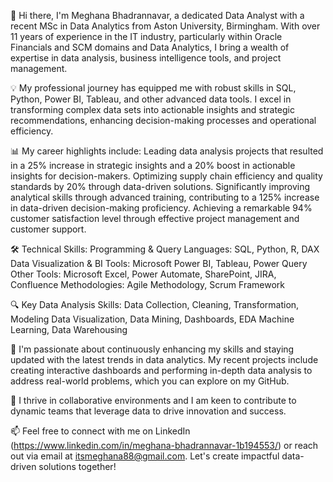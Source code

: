 👋 Hi there, I'm Meghana Bhadrannavar, a dedicated Data Analyst with a recent MSc in Data Analytics from Aston University, Birmingham. With over 11 years of experience in the IT industry, particularly within Oracle Financials and SCM domains and Data Analytics, I bring a wealth of expertise in data analysis, business intelligence tools, and project management.

💡 My professional journey has equipped me with robust skills in SQL, Python, Power BI, Tableau, and other advanced data tools. I excel in transforming complex data sets into actionable insights and strategic recommendations, enhancing decision-making processes and operational efficiency.

📊 My career highlights include:
Leading data analysis projects that resulted in a 25% increase in strategic insights and a 20% boost in actionable insights for decision-makers.
Optimizing supply chain efficiency and quality standards by 20% through data-driven solutions.
Significantly improving analytical skills through advanced training, contributing to a 125% increase in data-driven decision-making proficiency.
Achieving a remarkable 94% customer satisfaction level through effective project management and customer support.

🛠️ Technical Skills:
Programming & Query Languages: SQL, Python, R, DAX
Data Visualization & BI Tools: Microsoft Power BI, Tableau, Power Query
Other Tools: Microsoft Excel, Power Automate, SharePoint, JIRA, Confluence
Methodologies: Agile Methodology, Scrum Framework

🔍 Key Data Analysis Skills:
Data Collection, Cleaning, Transformation, Modeling
Data Visualization, Data Mining, Dashboards, EDA
Machine Learning, Data Warehousing

🌱 I'm passionate about continuously enhancing my skills and staying updated with the latest trends in data analytics. My recent projects include creating interactive dashboards and performing in-depth data analysis to address real-world problems, which you can explore on my GitHub.

🤝 I thrive in collaborative environments and I am keen to contribute to dynamic teams that leverage data to drive innovation and success.

📫 Feel free to connect with me on LinkedIn (https://www.linkedin.com/in/meghana-bhadrannavar-1b194553/) or reach out via email at itsmeghana88@gmail.com. Let's create impactful data-driven solutions together!
